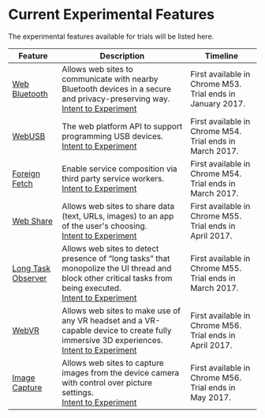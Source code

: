 # Current Experimental Features

The experimental features available for trials will be listed here.

| Feature | Description | Timeline |
| --- | --- | --- |
| [Web Bluetooth](https://developers.google.com/web/updates/2015/07/interact-with-ble-devices-on-the-web) | Allows web sites to communicate with nearby Bluetooth devices in a secure and privacy-preserving way. <br> [Intent to Experiment](https://groups.google.com/a/chromium.org/d/msg/blink-dev/coyvHj1u2Z8/aqjyAUuICQAJ) | First available in Chrome M53. Trial ends in January 2017. |
| [WebUSB](https://developers.google.com/web/updates/2016/03/access-usb-devices-on-the-web) | The web platform API to support programming USB devices. <br> [Intent to Experiment](https://groups.google.com/a/chromium.org/d/msg/blink-dev/i6wQ7PNuMyc/eGfTKYsiAwAJ) | First available in Chrome M54. Trial ends in March 2017. |
| [Foreign Fetch](https://developers.google.com/web/updates/2016/09/foreign-fetch) | Enable service composition via third party service workers. <br> [Intent to Experiment](https://groups.google.com/a/chromium.org/d/topic/blink-dev/sIzHpZVhmBE/discussion) | First available in Chrome M54. Trial ends in March 2017. |
| [Web Share](https://developers.google.com/web/updates/2016/10/navigator-share) | Allows web sites to share data (text, URLs, images) to an app of the user's choosing. <br> [Intent to Experiment](https://groups.google.com/a/chromium.org/d/msg/blink-dev/zuqQaLp3js8/5V9wpRWhBgAJ) | First available in Chrome M55. Trial ends in April 2017. |
| [Long Task Observer](https://github.com/spanicker/longtasks) | Allows web sites to detect presence of “long tasks” that monopolize the UI thread and block other critical tasks from being executed. <br> [Intent to Experiment](https://groups.google.com/a/chromium.org/d/topic/blink-dev/3tViQmRF2l8/discussion) | First available in Chrome M55. Trial ends in March 2017. |
| [WebVR](https://developers.google.com/web/fundamentals/vr) | Allows web sites to make use of any VR headset and a VR-capable device to create fully immersive 3D experiences.<br> [Intent to Experiment](https://groups.google.com/a/chromium.org/d/topic/blink-dev/zGAzqfi0e00/discussion) | First available in Chrome M56. Trial ends in April 2017. |
| [Image Capture](https://w3c.github.io/mediacapture-image/) | Allows web sites to capture images from the device camera with  control over picture settings.<br> [Intent to Experiment](https://groups.google.com/a/chromium.org/d/topic/blink-dev/iAIKruoq5QM/discussion) | First available in Chrome M56. Trial ends in May 2017. |
